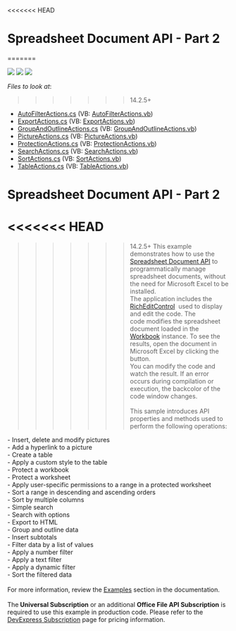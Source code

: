 <<<<<<< HEAD
# Spreadsheet Document API - Part 2
=======
<!-- default badges list -->
![](https://img.shields.io/endpoint?url=https://codecentral.devexpress.com/api/v1/VersionRange/128613167/14.2.5%2B)
[![](https://img.shields.io/badge/Open_in_DevExpress_Support_Center-FF7200?style=flat-square&logo=DevExpress&logoColor=white)](https://supportcenter.devexpress.com/ticket/details/T217615)
[![](https://img.shields.io/badge/📖_How_to_use_DevExpress_Examples-e9f6fc?style=flat-square)](https://docs.devexpress.com/GeneralInformation/403183)
<!-- default badges end -->
<!-- default file list -->
*Files to look at*:
>>>>>>> 14.2.5+

* [AutoFilterActions.cs](./CS/SpreadsheetDocServerAPIPart2/CodeExamples/AutoFilterActions.cs) (VB: [AutoFilterActions.vb](./VB/SpreadsheetDocServerAPIPart2/CodeExamples/AutoFilterActions.vb))
* [ExportActions.cs](./CS/SpreadsheetDocServerAPIPart2/CodeExamples/ExportActions.cs) (VB: [ExportActions.vb](./VB/SpreadsheetDocServerAPIPart2/CodeExamples/ExportActions.vb))
* [GroupAndOutlineActions.cs](./CS/SpreadsheetDocServerAPIPart2/CodeExamples/GroupAndOutlineActions.cs) (VB: [GroupAndOutlineActions.vb](./VB/SpreadsheetDocServerAPIPart2/CodeExamples/GroupAndOutlineActions.vb))
* [PictureActions.cs](./CS/SpreadsheetDocServerAPIPart2/CodeExamples/PictureActions.cs) (VB: [PictureActions.vb](./VB/SpreadsheetDocServerAPIPart2/CodeExamples/PictureActions.vb))
* [ProtectionActions.cs](./CS/SpreadsheetDocServerAPIPart2/CodeExamples/ProtectionActions.cs) (VB: [ProtectionActions.vb](./VB/SpreadsheetDocServerAPIPart2/CodeExamples/ProtectionActions.vb))
* [SearchActions.cs](./CS/SpreadsheetDocServerAPIPart2/CodeExamples/SearchActions.cs) (VB: [SearchActions.vb](./VB/SpreadsheetDocServerAPIPart2/CodeExamples/SearchActions.vb))
* [SortActions.cs](./CS/SpreadsheetDocServerAPIPart2/CodeExamples/SortActions.cs) (VB: [SortActions.vb](./VB/SpreadsheetDocServerAPIPart2/CodeExamples/SortActions.vb))
* [TableActions.cs](./CS/SpreadsheetDocServerAPIPart2/CodeExamples/TableActions.cs) (VB: [TableActions.vb](./VB/SpreadsheetDocServerAPIPart2/CodeExamples/TableActions.vb))
<!-- default file list end -->
# Spreadsheet Document API - Part 2

<<<<<<< HEAD
=======

>>>>>>> 14.2.5+
This example demonstrates how to use the <a href="https://documentation.devexpress.com/OfficeFileAPI/14912/Spreadsheet-Document-API">Spreadsheet Document API</a> to programmatically manage spreadsheet documents, without the need for Microsoft Excel to be installed.<br>The application includes the <a href="https://documentation.devexpress.com/#WindowsForms/CustomDocument6975">RichEditControl</a>  used to display and edit the code. The code modifies the spreadsheet document loaded in the <a href="https://documentation.devexpress.com/OfficeFileAPI/DevExpress.Spreadsheet.Workbook.class">Workbook</a> instance. To see the results, open the document in Microsoft Excel by clicking the button.<br>You can modify the code and watch the result. If an error occurs during compilation or execution, the backcolor of the code window changes.<br><br>This sample introduces API properties and methods used to perform the following operations:<br>
<p>- Insert, delete and modify pictures<br>- Add a hyperlink to a picture<br>- Create a table<br>- Apply a custom style to the table<br>- Protect a workbook<br>- Protect a worksheet<br>- Apply user-specific permissions to a range in a protected worksheet<br>- Sort a range in descending and ascending orders<br>- Sort by multiple columns<br>- Simple search<br>- Search with options <br>- Export to HTML<br>- Group and outline data<br>- Insert subtotals<br>- Filter data by a list of values<br>- Apply a number filter<br>- Apply a text filter <br>- Apply a dynamic filter<br>- Sort the filtered data<br><br>For more information, review the <a href="https://documentation.devexpress.com/OfficeFileAPI/12074/Spreadsheet-Document-API/Examples"><u>Examples</u></a> section in the documentation.<br><br>The<strong> Universal Subscription</strong> or an additional <strong>Office File API Subscription</strong> is required to use this example in production code. Please refer to the <a href="https://www.devexpress.com/Buy/NET/">DevExpress Subscription</a> page for pricing information.</p>
<br/>


